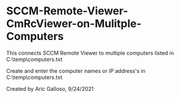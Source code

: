 # SCCM-Remote-Viewer-CmRcViewer-on-Mulitple-Computers

This connects SCCM Remote Viewer to multiple computers listed in C:\temp\computers.txt

 Create and enter the computer names or IP address's in C:\temp\computers.txt

 Created by Aric Galloso, 9/24/2021
